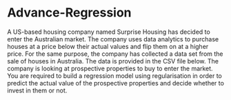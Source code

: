 # Advance-Regression
A US-based housing company named Surprise Housing has decided to enter the Australian market. The company uses data analytics to purchase houses at a price below their actual values and flip them on at a higher price. For the same purpose, the company has collected a data set from the sale of houses in Australia. The data is provided in the CSV file below.     The company is looking at prospective properties to buy to enter the market. You are required to build a regression model using regularisation in order to predict the actual value of the prospective properties and decide whether to invest in them or not.
